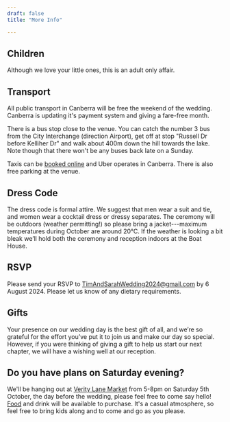 ```yaml
---
draft: false
title: "More Info"

---
```


## Children
Although we love your little ones, this is an adult only affair.

## Transport
All public transport in Canberra will be free the weekend of the wedding. Canberra is updating it's payment system and giving a fare-free month. 

There is a bus stop close to the venue. You can catch the number 3 bus from the City Interchange (direction Airport), get off at stop "Russell Dr before Kelliher Dr" and walk about 400m down the hill towards the lake. Note though that there won't be any buses back late on a Sunday.

Taxis can be [booked online](https://www.actcabs.com.au/bookonline.html/) and Uber operates in Canberra. There is also free parking at the venue.

## Dress Code
The dress code is formal attire. We suggest that men wear a suit and tie, and women wear a cocktail dress or dressy separates. The ceremony will be outdoors (weather permitting!) so please bring a jacket---maximum temperatures during October are around 20&deg;C. If the weather is looking a bit bleak we’ll hold both the ceremony and reception indoors at the Boat House.

## RSVP
Please send your RSVP to <a>TimAndSarahWedding2024@gmail.com</a> by 6 August 2024. Please let us know of any dietary requirements.

## Gifts
Your presence on our wedding day is the best gift of all, and we’re so grateful for the effort you’ve put it to join us and make our day so special. However, if you were thinking of giving a gift to help us start our next chapter, we will have a wishing well at our reception.

## Do you have plans on Saturday evening?
We'll be hanging out at [Verity Lane Market](https://veritylanemarket.com.au/) from 5-8pm on Saturday 5th October, the day before the wedding, please feel free to come say hello! [Food](https://veritylanemarket.com.au/our-vendors/) and drink will be available to purchase. It's a casual atmosphere, so feel free to bring kids along and to come and go as you please.
